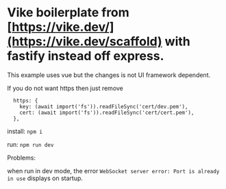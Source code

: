 # Vike boilerplate from [https://vike.dev/](https://vike.dev/scaffold) with fastify instead off express.

This example uses vue but the changes is not UI framework dependent.

If you do not want https then just remove
```
  https: {
    key: (await import('fs')).readFileSync('cert/dev.pem'),
    cert: (await import('fs')).readFileSync('cert/cert.pem'),
  },
```

install: `npm i`

run: `npm run dev`

Problems:

when run in dev mode, the error `WebSocket server error: Port is already in use` displays on startup.  
